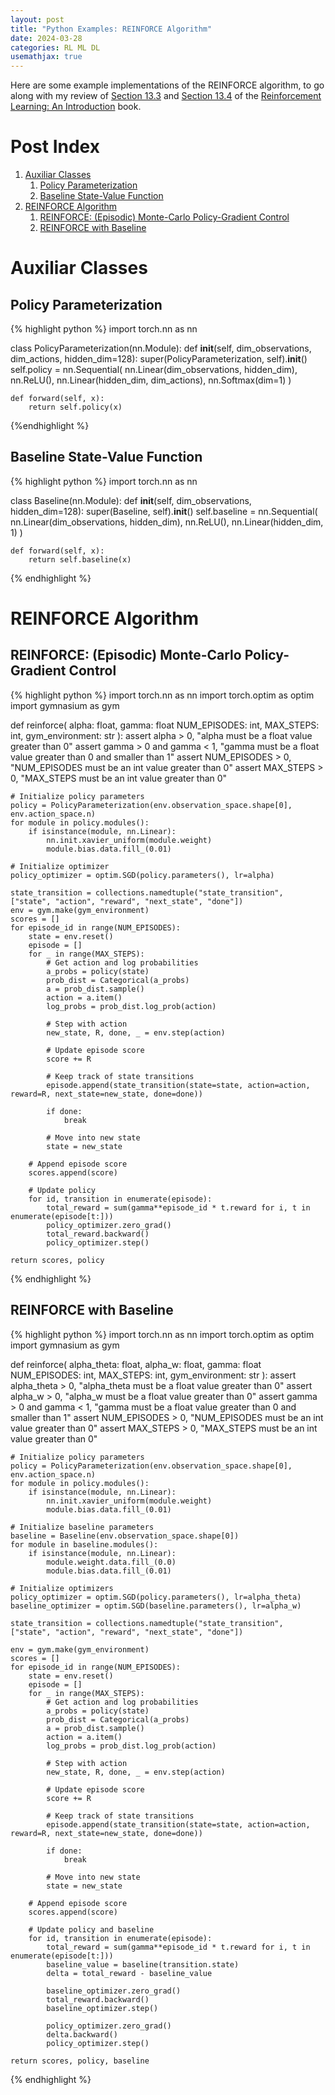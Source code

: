 ```yaml
---
layout: post
title: "Python Examples: REINFORCE Algorithm"
date: 2024-03-28
categories: RL ML DL
usemathjax: true
---
```

Here are some example implementations of the REINFORCE algorithm, to go along with my review of <a href="https://acfpeacekeeper.github.io/github-pages/rl/ml/dl/2024/03/28/Notes-on-RL-an-Introduction.html#section-133-reinforce-monte-carlo-policy-gradient" onerror="this.href='http://localhost:4000/rl/ml/dl/2024/03/28/Notes-on-RL-an-Introduction.html#section-133-reinforce-monte-carlo-policy-gradient'">Section 13.3</a> and <a href="https://acfpeacekeeper.github.io/github-pages/rl/ml/dl/2024/03/28/Notes-on-RL-an-Introduction.html#section-134-reinforce-with-baseline" onerror="this.href='http://localhost:4000/rl/ml/dl/2024/03/28/Notes-on-RL-an-Introduction.html#section-134-reinforce-with-baseline'">Section 13.4</a> of the <a href="http://acfpeacekeeper.github.io/github-pages/docs/literature/books/RLbook2020.pdf" onerror="this.href='http://localhost:4000/docs/literature/books/RLbook2020.pdf'">Reinforcement Learning: An Introduction</a> book.

# Post Index
1. [Auxiliar Classes](#auxiliar-classes)
    1. [Policy Parameterization](#policy-parameterization)
    2. [Baseline State-Value Function](#baseline-state-value-function)
2. [REINFORCE Algorithm](#reinforce-algorithm)
    1. [REINFORCE: (Episodic) Monte-Carlo Policy-Gradient Control](#reinforce-episodic-monte-carlo-policy-gradient-control)
    2. [REINFORCE with Baseline](#reinforce-with-baseline)

# Auxiliar Classes
## Policy Parameterization
{% highlight python %}
import torch.nn as nn

class PolicyParameterization(nn.Module):
    def __init__(self, dim_observations, dim_actions, hidden_dim=128):
        super(PolicyParameterization, self).__init__()
        self.policy = nn.Sequential(
            nn.Linear(dim_observations, hidden_dim),
            nn.ReLU(),
            nn.Linear(hidden_dim, dim_actions),
            nn.Softmax(dim=1)
        )

    def forward(self, x):
        return self.policy(x)
{%endhighlight %}

## Baseline State-Value Function
{% highlight python %}
import torch.nn as nn

class Baseline(nn.Module):
    def __init__(self, dim_observations, hidden_dim=128):
        super(Baseline, self).__init__()
        self.baseline = nn.Sequential(
            nn.Linear(dim_observations, hidden_dim),
            nn.ReLU(),
            nn.Linear(hidden_dim, 1)
        )

    def forward(self, x):
        return self.baseline(x)
{% endhighlight %}

# REINFORCE Algorithm
## REINFORCE: (Episodic) Monte-Carlo Policy-Gradient Control
{% highlight python %}
import torch.nn as nn
import torch.optim as optim
import gymnasium as gym

def reinforce(
    alpha: float,
    gamma: float
    NUM_EPISODES: int,
    MAX_STEPS: int,
    gym_environment: str
):
    assert alpha > 0, "alpha must be a float value greater than 0"
    assert gamma > 0 and gamma < 1, "gamma must be a float value greater than 0 and smaller than 1"
    assert NUM_EPISODES > 0, "NUM_EPISODES must be an int value greater than 0"
    assert MAX_STEPS > 0, "MAX_STEPS must be an int value greater than 0"

    # Initialize policy parameters
    policy = PolicyParameterization(env.observation_space.shape[0], env.action_space.n)
    for module in policy.modules():
        if isinstance(module, nn.Linear):
            nn.init.xavier_uniform(module.weight)
            module.bias.data.fill_(0.01)

    # Initialize optimizer
    policy_optimizer = optim.SGD(policy.parameters(), lr=alpha)

    state_transition = collections.namedtuple("state_transition", ["state", "action", "reward", "next_state", "done"])
    env = gym.make(gym_environment)
    scores = []
    for episode_id in range(NUM_EPISODES):
        state = env.reset()
        episode = []
        for _ in range(MAX_STEPS):
            # Get action and log probabilities
            a_probs = policy(state)
            prob_dist = Categorical(a_probs)
            a = prob_dist.sample()
            action = a.item()
            log_probs = prob_dist.log_prob(action)

            # Step with action
            new_state, R, done, _ = env.step(action)

            # Update episode score
            score += R

            # Keep track of state transitions
            episode.append(state_transition(state=state, action=action, reward=R, next_state=new_state, done=done))

            if done:
                break

            # Move into new state
            state = new_state
        
        # Append episode score
        scores.append(score)

        # Update policy
        for id, transition in enumerate(episode):
            total_reward = sum(gamma**episode_id * t.reward for i, t in enumerate(episode[t:]))
            policy_optimizer.zero_grad()
            total_reward.backward()
            policy_optimizer.step()

    return scores, policy
{% endhighlight %}

## REINFORCE with Baseline
{% highlight python %}
import torch.nn as nn
import torch.optim as optim
import gymnasium as gym

def reinforce(
    alpha_theta: float,
    alpha_w: float,
    gamma: float
    NUM_EPISODES: int,
    MAX_STEPS: int,
    gym_environment: str
):
    assert alpha_theta > 0, "alpha_theta must be a float value greater than 0"
    assert alpha_w > 0, "alpha_w must be a float value greater than 0"
    assert gamma > 0 and gamma < 1, "gamma must be a float value greater than 0 and smaller than 1"
    assert NUM_EPISODES > 0, "NUM_EPISODES must be an int value greater than 0"
    assert MAX_STEPS > 0, "MAX_STEPS must be an int value greater than 0"

    # Initialize policy parameters
    policy = PolicyParameterization(env.observation_space.shape[0], env.action_space.n)
    for module in policy.modules():
        if isinstance(module, nn.Linear):
            nn.init.xavier_uniform(module.weight)
            module.bias.data.fill_(0.01)

    # Initialize baseline parameters
    baseline = Baseline(env.observation_space.shape[0])
    for module in baseline.modules():
        if isinstance(module, nn.Linear):
            module.weight.data.fill_(0.0)
            module.bias.data.fill_(0.01)

    # Initialize optimizers
    policy_optimizer = optim.SGD(policy.parameters(), lr=alpha_theta)
    baseline_optimizer = optim.SGD(baseline.parameters(), lr=alpha_w)

    state_transition = collections.namedtuple("state_transition", ["state", "action", "reward", "next_state", "done"])

    env = gym.make(gym_environment)
    scores = []
    for episode_id in range(NUM_EPISODES):
        state = env.reset()
        episode = []
        for _ in range(MAX_STEPS):
            # Get action and log probabilities
            a_probs = policy(state)
            prob_dist = Categorical(a_probs)
            a = prob_dist.sample()
            action = a.item()
            log_probs = prob_dist.log_prob(action)

            # Step with action
            new_state, R, done, _ = env.step(action)

            # Update episode score
            score += R

            # Keep track of state transitions
            episode.append(state_transition(state=state, action=action, reward=R, next_state=new_state, done=done))

            if done:
                break

            # Move into new state
            state = new_state
        
        # Append episode score
        scores.append(score)

        # Update policy and baseline
        for id, transition in enumerate(episode):
            total_reward = sum(gamma**episode_id * t.reward for i, t in enumerate(episode[t:]))
            baseline_value = baseline(transition.state)
            delta = total_reward - baseline_value

            baseline_optimizer.zero_grad()
            total_reward.backward()
            baseline_optimizer.step()

            policy_optimizer.zero_grad()
            delta.backward()
            policy_optimizer.step()

    return scores, policy, baseline
{% endhighlight %}